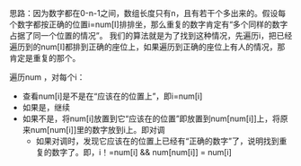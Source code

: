 思路：因为数字都在0-n-1之间，数组长度只有n，且有若干个多出来的。假设每个数字都按正确的位置i=num[I]排排坐，那么重复的数字肯定有“多个同样的数字占据了同一个位置的情况”。
我们的算法就是为了找到这种情况，先遍历i，把已经遍历到的num[I]都排到正确的座位上，如果遍历到正确的座位上有人的情况，那肯定是重复的那个。

遍历num ，对每个i：

* 查看num[i]是不是在“应该在的位置上”，即i=num[i]
* 如果是，继续
* 如果不是，将num[i]放置到它“应该在的位置”即放置到num[num[i]]上，将原来num[num[i]]里的数字放到i上。即对调
    * 如果对调时，发现它应该在的位置上已经有“正确的数字”了，说明找到重复的数字了。即，i！=num[i] && num[num[i]] = num[i]